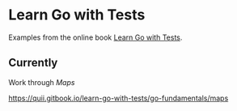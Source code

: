 
# Learn Go with Tests

Examples from the online book [Learn Go with Tests](https://quii.gitbook.io/learn-go-with-tests).


## Currently

Work through *Maps*

https://quii.gitbook.io/learn-go-with-tests/go-fundamentals/maps
